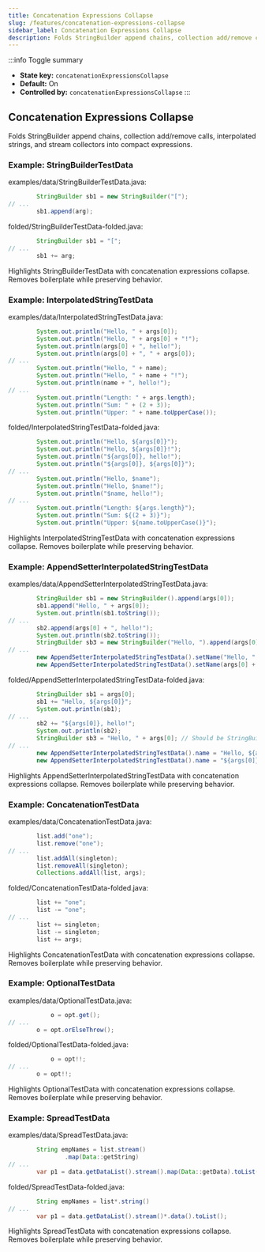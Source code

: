 ```yaml
---
title: Concatenation Expressions Collapse
slug: /features/concatenation-expressions-collapse
sidebar_label: Concatenation Expressions Collapse
description: Folds StringBuilder append chains, collection add/remove calls, interpolated strings, and stream collectors into compact expressions.
---
```


:::info Toggle summary
- **State key:** `concatenationExpressionsCollapse`
- **Default:** On
- **Controlled by:** `concatenationExpressionsCollapse`
:::

## Concatenation Expressions Collapse
Folds StringBuilder append chains, collection add/remove calls, interpolated strings, and stream collectors into compact expressions.

### Example: StringBuilderTestData

examples/data/StringBuilderTestData.java:
```java
        StringBuilder sb1 = new StringBuilder("[");
// ...
        sb1.append(arg);
```

folded/StringBuilderTestData-folded.java:
```java
        StringBuilder sb1 = "[";
// ...
        sb1 += arg;
```

Highlights StringBuilderTestData with concatenation expressions collapse.
Removes boilerplate while preserving behavior.

### Example: InterpolatedStringTestData

examples/data/InterpolatedStringTestData.java:
```java
        System.out.println("Hello, " + args[0]);
        System.out.println("Hello, " + args[0] + "!");
        System.out.println(args[0] + ", hello!");
        System.out.println(args[0] + ", " + args[0]);
// ...
        System.out.println("Hello, " + name);
        System.out.println("Hello, " + name + "!");
        System.out.println(name + ", hello!");
// ...
        System.out.println("Length: " + args.length);
        System.out.println("Sum: " + (2 + 3));
        System.out.println("Upper: " + name.toUpperCase());
```

folded/InterpolatedStringTestData-folded.java:
```java
        System.out.println("Hello, ${args[0]}");
        System.out.println("Hello, ${args[0]}!");
        System.out.println("${args[0]}, hello!");
        System.out.println("${args[0]}, ${args[0]}");
// ...
        System.out.println("Hello, $name");
        System.out.println("Hello, $name!");
        System.out.println("$name, hello!");
// ...
        System.out.println("Length: ${args.length}");
        System.out.println("Sum: ${(2 + 3)}");
        System.out.println("Upper: ${name.toUpperCase()}");
```

Highlights InterpolatedStringTestData with concatenation expressions collapse.
Removes boilerplate while preserving behavior.

### Example: AppendSetterInterpolatedStringTestData

examples/data/AppendSetterInterpolatedStringTestData.java:
```java
        StringBuilder sb1 = new StringBuilder().append(args[0]);
        sb1.append("Hello, " + args[0]);
        System.out.println(sb1.toString());
// ...
        sb2.append(args[0] + ", hello!");
        System.out.println(sb2.toString());
        StringBuilder sb3 = new StringBuilder("Hello, ").append(args[0]); // Should be StringBuilder sb3 = "Hello, $(args[0)":
// ...
        new AppendSetterInterpolatedStringTestData().setName("Hello, " + args[0]);
        new AppendSetterInterpolatedStringTestData().setName(args[0] + ", hello!");
```

folded/AppendSetterInterpolatedStringTestData-folded.java:
```java
        StringBuilder sb1 = args[0];
        sb1 += "Hello, ${args[0]}";
        System.out.println(sb1);
// ...
        sb2 += "${args[0]}, hello!";
        System.out.println(sb2);
        StringBuilder sb3 = "Hello, " + args[0]; // Should be StringBuilder sb3 = "Hello, $(args[0)":
// ...
        new AppendSetterInterpolatedStringTestData().name = "Hello, ${args[0]}";
        new AppendSetterInterpolatedStringTestData().name = "${args[0]}, hello!";
```

Highlights AppendSetterInterpolatedStringTestData with concatenation expressions collapse.
Removes boilerplate while preserving behavior.

### Example: ConcatenationTestData

examples/data/ConcatenationTestData.java:
```java
        list.add("one");
        list.remove("one");
// ...
        list.addAll(singleton);
        list.removeAll(singleton);
        Collections.addAll(list, args);
```

folded/ConcatenationTestData-folded.java:
```java
        list += "one";
        list -= "one";
// ...
        list += singleton;
        list -= singleton;
        list += args;
```

Highlights ConcatenationTestData with concatenation expressions collapse.
Removes boilerplate while preserving behavior.

### Example: OptionalTestData

examples/data/OptionalTestData.java:
```java
            o = opt.get();
// ...
        o = opt.orElseThrow();
```

folded/OptionalTestData-folded.java:
```java
            o = opt!!;
// ...
        o = opt!!;
```

Highlights OptionalTestData with concatenation expressions collapse.
Removes boilerplate while preserving behavior.

### Example: SpreadTestData

examples/data/SpreadTestData.java:
```java
        String empNames = list.stream()
                .map(Data::getString)
// ...
        var p1 = data.getDataList().stream().map(Data::getData).toList();
```

folded/SpreadTestData-folded.java:
```java
        String empNames = list*.string()
// ...
        var p1 = data.getDataList().stream()*.data().toList();
```

Highlights SpreadTestData with concatenation expressions collapse.
Removes boilerplate while preserving behavior.
